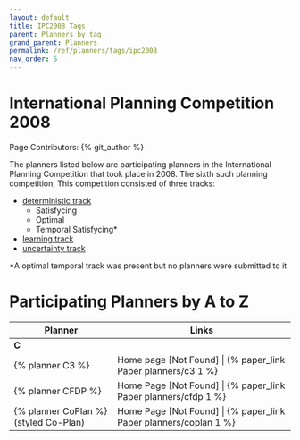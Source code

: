 ```yaml
---
layout: default
title: IPC2008 Tags
parent: Planners by tag
grand_parent: Planners
permalink: /ref/planners/tags/ipc2008
nav_order: 5
---
```

# International Planning Competition 2008

Page Contributors: {% git_author %}

The planners listed below are participating planners in the International Planning Competition that took place in 2008. The sixth such planning competition, This competition consisted of three tracks:

- [deterministic track](http://icaps-conference.org/ipc2008/deterministic/HomePage.html)
    - Satisfycing
    - Optimal
    - Temporal Satisfycing*
- [learning track](http://icaps-conference.org/ipc2008/probabilistic)
- [uncertainty track](http://icaps-conference.org/ipc2008/learning)

*A optimal temporal track was present but no planners were submitted to it

# Participating Planners by A to Z

| Planner | Links |
|---------|-------|
| **C**   |       |
| {% planner C3 %} | Home page [Not Found] \| {% paper_link Paper planners/c3 1 %} |
| {% planner CFDP %} | Home Page [Not Found] \| {% paper_link Paper planners/cfdp 1 %} |
| {% planner CoPlan %} (styled Co-Plan) | Home Page [Not Found] \| {% paper_link Paper planners/coplan 1 %} |